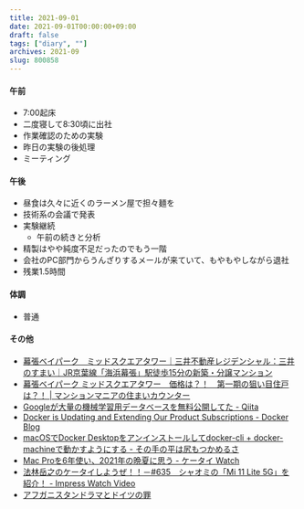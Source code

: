 ```yaml
---
title: 2021-09-01
date: 2021-09-01T00:00:00+09:00
draft: false
tags: ["diary", ""]
archives: 2021-09
slug: 800858
---
```

#### 午前
- 7:00起床
- 二度寝して8:30頃に出社
- 作業確認のための実験
- 昨日の実験の後処理
- ミーティング
#### 午後
- 昼食は久々に近くのラーメン屋で担々麺を
- 技術系の会議で発表
- 実験継続
  - 午前の続きと分析
- 精製はやや純度不足だったのでもう一階
- 会社のPC部門からうんざりするメールが来ていて、もやもやしながら退社
- 残業1.5時間
#### 体調
- 普通
#### その他
- [幕張ベイパーク　ミッドスクエアタワー｜三井不動産レジデンシャル：三井のすまい｜JR京葉線「海浜幕張」駅徒歩15分の新築・分譲マンション](https://www.makuhari-pj3.com/shinchiku/G2171001/)
- [幕張ベイパーク ミッドスクエアタワー　価格は？！　第一期の狙い目住戸は？！ | マンションマニアの住まいカウンター](https://manmani.net/?p=39497)
- [Googleが大量の機械学習用データベースを無料公開してた - Qiita](https://qiita.com/ulwlu/items/90dd8d79b12e10606299)
- [Docker is Updating and Extending Our Product Subscriptions - Docker Blog](https://www.docker.com/blog/updating-product-subscriptions/)
- [macOSでDocker Desktopをアンインストールしてdocker-cli + docker-machineで動かすようにする - その手の平は尻もつかめるさ](https://moznion.hatenadiary.com/entry/2021/09/01/112601)
- [Mac Proを6年使い、2021年の晩夏に思う - ケータイ Watch](https://k-tai.watch.impress.co.jp/docs/column/stapaapple/1346829.html)
- [法林岳之のケータイしようぜ！！－#635　シャオミの「Mi 11 Lite 5G」を紹介！ - Impress Watch Video](https://video.watch.impress.co.jp/docs/k-tai/1347296.html)
- [アフガニスタンドラマとドイツの罪](https://doitsudayori.blogspot.com/2021/09/blog-post.html?m=1)
